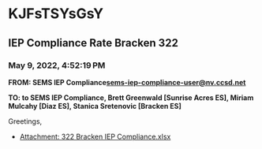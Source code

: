 # KJFsTSYsGsY
## IEP Compliance Rate Bracken 322
### May 9, 2022, 4:52:19 PM
**FROM: SEMS IEP Compliance<sems-iep-compliance-user@nv.ccsd.net>**

**TO: to SEMS IEP Compliance, Brett Greenwald [Sunrise Acres ES], Miriam Mulcahy [Diaz ES], Stanica Sretenovic [Bracken ES]**


Greetings,  





* [Attachment: 322 Bracken IEP Compliance.xlsx](KJFsTSYsGsY-attachment-1.xlsx)
